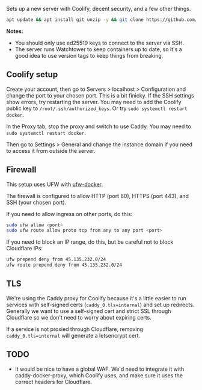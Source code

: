 Sets up a new server with Coolify, decent security, and a few other things.

```bash
apt update && apt install git unzip -y && git clone https://github.com/BOOST-Creative/coolify-setup.git --depth 1 /tmp/cs && /tmp/cs/setup.sh
```

**Notes:**

- You should only use ed25519 keys to connect to the server via SSH.
- The server runs Watchtower to keep containers up to date, so it's a good idea to use version tags to keep things from breaking.

## Coolify setup

Create your account, then go to Servers > localhost > Configuration and change the port to your chosen port. This is a bit finicky. If the SSH settings show errors, try restarting the server. You may need to add the Coolify public key to `/root/.ssh/authorized_keys`. Or try `sudo systemctl restart docker`.

In the Proxy tab, stop the proxy and switch to use Caddy. You may need to `sudo systemctl restart docker`.

Then go to Settings > General and change the instance domain if you need to access it from outside the server.

## Firewall

This setup uses UFW with [ufw-docker](https://github.com/chaifeng/ufw-docker).

The firewall is configured to allow HTTP (port 80), HTTPS (port 443), and SSH (your chosen port).

If you need to allow ingress on other ports, do this:

```bash
sudo ufw allow <port>
sudo ufw route allow proto tcp from any to any port <port>
```

If you need to block an IP range, do this, but be careful not to block Cloudflare IPs:

```bash
ufw prepend deny from 45.135.232.0/24
ufw route prepend deny from 45.135.232.0/24
```

## TLS

We're using the Caddy proxy for Coolify because it's a little easier to run services with self-signed certs (`caddy_0.tls=internal`) and set up redirects. Generally we want to use a self-signed cert and strict SSL through Cloudflare so we don't need to worry about expiring certs.

If a service is not proxied through Cloudflare, removing `caddy_0.tls=internal` will generate a letsencrypt cert.

## TODO

- It would be nice to have a global WAF. We'd need to integrate it with caddy-docker-proxy, which Coolify uses, and make sure it uses the correct headers for Cloudflare.
